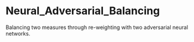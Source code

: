 # Neural_Adversarial_Balancing
Balancing two measures through re-weighting with two adversarial neural networks.
